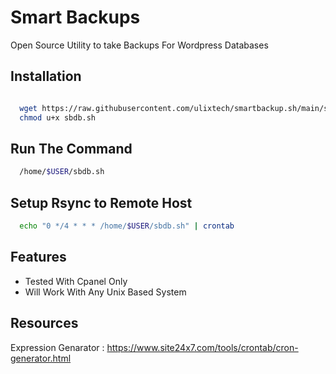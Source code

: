 
# Smart Backups

Open Source Utility to take Backups For Wordpress Databases


## Installation


```bash

  wget https://raw.githubusercontent.com/ulixtech/smartbackup.sh/main/sbdb.sh
  chmod u+x sbdb.sh

```

## Run The Command


```bash
  /home/$USER/sbdb.sh
```

## Setup Rsync to Remote Host
```bash
  echo "0 */4 * * * /home/$USER/sbdb.sh" | crontab
```

## Features

- Tested With Cpanel Only 
- Will Work With Any Unix Based System 

## Resources

Expression Genarator : https://www.site24x7.com/tools/crontab/cron-generator.html
